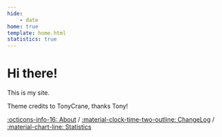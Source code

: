 ```yaml
---
hide:
    - date
home: true
template: home.html
statistics: true
---
```


# Hi there!

This is my site. 

Theme credits to TonyCrane, thanks Tony!

[:octicons-info-16: About](about/) / 
[:material-clock-time-two-outline: ChangeLog](changelog/) / 
[:material-chart-line: Statistics](javascript:toggle_statistics();)

<div id="statistics" markdown="1" class="card" style="width: 27em; border-color: transparent; opacity: 0; font-size: 75%">
<div style="padding-left: 1em;" markdown="1">
Pages: {{pages}}  
Words: {{words}}  
Code Blocks: {{codes}}  
Up Time: <span id="web-time"></span>
</div>
</div>

<script>
function updateTime() {
    var date = new Date();
    var now = date.getTime();
    var startDate = new Date("2022/01/03 09:10:00");
    var start = startDate.getTime();
    var diff = now - start;
    var y, d, h, m;
    y = Math.floor(diff / (365 * 24 * 3600 * 1000));
    diff -= y * 365 * 24 * 3600 * 1000;
    d = Math.floor(diff / (24 * 3600 * 1000));
    h = Math.floor(diff / (3600 * 1000) % 24);
    m = Math.floor(diff / (60 * 1000) % 60);
    if (y == 0) {
        document.getElementById("web-time").innerHTML = d + "<span class=\"heti-spacing\"> </span>days<span class=\"heti-spacing\"> </span>" + h + "<span class=\"heti-spacing\"> </span>hrs<span class=\"heti-spacing\"> </span>" + m + "<span class=\"heti-spacing\"> </span>mins";
    } else {
        document.getElementById("web-time").innerHTML = y + "<span class=\"heti-spacing\"> </span>yrs<span class=\"heti-spacing\"> </span>" + d + "<span class=\"heti-spacing\"> </span>days<span class=\"heti-spacing\"> </span>" + h + "<span class=\"heti-spacing\"> </span>hrs<span class=\"heti-spacing\"> </span>" + m + "<span class=\"heti-spacing\"> </span>mins";
    }
    setTimeout(updateTime, 1000 * 60);
}
updateTime();
function toggle_statistics() {
    var statistics = document.getElementById("statistics");
    if (statistics.style.opacity == 0) {
        statistics.style.opacity = 1;
    } else {
        statistics.style.opacity = 0;
    }
}
</script>